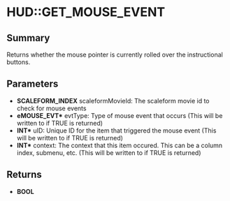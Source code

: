 # HUD::GET_MOUSE_EVENT

## Summary
Returns whether the mouse pointer is currently rolled over the instructional buttons.

## Parameters
* **SCALEFORM_INDEX** scaleformMovieId: The scaleform movie id to check for mouse events
* **eMOUSE_EVT\*** evtType: Type of mouse event that occurs (This will be written to if TRUE is returned)
* **INT\*** uID: Unique ID for the item that triggered the mouse event (This will be written to if TRUE is returned)
* **INT\*** context:
The context that this item occured.
 This can be a column index, submenu, etc.
(This will be written to if TRUE is returned)

## Returns
* **BOOL**